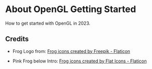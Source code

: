 # About OpenGL Getting Started

How to get started with OpenGL in 2023.

## Credits

- Frog Logo from: <a href="https://www.flaticon.com/free-icons/frog" title="frog icons">Frog icons created by Freepik - Flaticon</a>

- Pink Frog below Intro: <a href="https://www.flaticon.com/free-icons/frog" title="frog icons">Frog icons created by Flat Icons - Flaticon</a>
